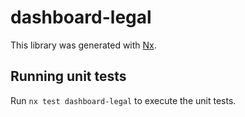 # dashboard-legal

This library was generated with [Nx](https://nx.dev).

## Running unit tests

Run `nx test dashboard-legal` to execute the unit tests.
